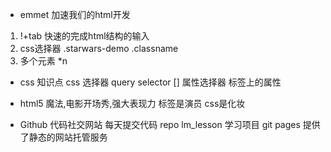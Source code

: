 - emmet 加速我们的html开发
1. !+tab 快速的完成html结构的输入
2. css选择器
  .starwars-demo  .classname
3. 多个元素 *n 

- css 知识点
  css 选择器  query selector
  []  属性选择器 标签上的属性

- html5 魔法,电影开场秀,强大表现力
 标签是演员 
css是化妆

- Github 代码社交网站
  每天提交代码
  repo lm_lesson  学习项目
  git pages 提供了静态的网站托管服务
  